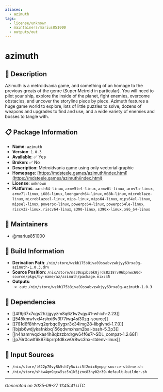 ```yaml
---
aliases:
  - azimuth
tags:
  - license/unknown
  - maintainers/marius851000
  - outputs/out
---
```


# azimuth

## 📝 Description

Azimuth is a metroidvania game, and something of an homage to the previous
greats of the genre (Super Metroid in particular). You will need to pilot
your ship, explore the inside of the planet, fight enemies, overcome
obstacles, and uncover the storyline piece by piece. Azimuth features a
huge game world to explore, lots of little puzzles to solve, dozens of
weapons and upgrades to find and use, and a wide variety of enemies and
bosses to tangle with.


## 📋 Package Information

- **Name**: `azimuth`
- **Version**: `1.0.3`
- **Available**: ✅ Yes
- **Broken**: ✅ No
- **Description**: Metroidvania game using only vectorial graphic
- **Homepage**: [https://mdsteele.games/azimuth/index.html](https://mdsteele.games/azimuth/index.html)
- **License**: `unknown`
- **Platforms**: `aarch64-linux`, `armv5tel-linux`, `armv6l-linux`, `armv7a-linux`, `armv7l-linux`, `i686-linux`, `loongarch64-linux`, `m68k-linux`, `microblaze-linux`, `microblazeel-linux`, `mips-linux`, `mips64-linux`, `mips64el-linux`, `mipsel-linux`, `powerpc-linux`, `powerpc64-linux`, `powerpc64le-linux`, `riscv32-linux`, `riscv64-linux`, `s390-linux`, `s390x-linux`, `x86_64-linux`
## 👥 Maintainers

- @marius851000


## 🔧 Build Information

- **Derivation Path**: `/nix/store/wzkb175b8iva09ssabvzwkjyy63rxa0g-azimuth-1.0.3.drv`
- **Source Position**: `/nix/store/ns30sqxb36k8jrds8z18rv96bpnwc60d-source/pkgs/by-name/az/azimuth/package.nix:45`
- **Outputs**:
  - `out`:  `/nix/store/wzkb175b8iva09ssabvzwkjyy63rxa0g-azimuth-1.0.3`

## 🔗 Dependencies

- [[4f9j67x7cgs2hzjgyyzm8q6z1w2vgy41-which-2.23]]
- [[545kmwfvxl4rshxi6v3l77iwq4si30zq-source]]
- [[761d6f8hhrvq2qrbqc6ygxr3x34img28-libglvnd-1.7.0]]
- [[bjsb6wdjykafnkixq156qdvmxhsm2bai-bash-5.3p3]]
- [[n4hamrwqckas4h8qbzzbrdrgw64f6s7r-SDL_compat-1.2.68]]
- [[p76r0cwlf6k97ibprrpfd8xw0r8wc3nx-stdenv-linux]]

## 📁 Input Sources

- `/nix/store/l622p70vy8k5sh7y5wizi5f2mic6ynpg-source-stdenv.sh`
- `/nix/store/shkw4qm9qcw5sc5n1k5jznc83ny02r39-default-builder.sh`

---
*Generated on 2025-09-27 11:45:41 UTC*
